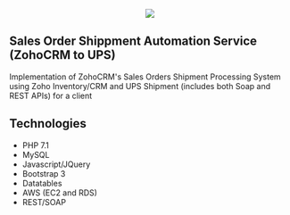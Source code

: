 <p align="center"><img src="https://xbijo1ps2oz3dwnvd2eyv3i1-wpengine.netdna-ssl.com/wp-content/themes/true-grid/assets/images/logo.gif"></p>


## Sales Order Shippment Automation Service (ZohoCRM to UPS)

Implementation of ZohoCRM's Sales Orders Shipment Processing System using Zoho Inventory/CRM and UPS Shipment (includes both Soap and REST APIs) for a client



## Technologies

<ul>
    <li>PHP 7.1</li>
    <li>MySQL</li>
    <li>Javascript/JQuery</li>
    <li>Bootstrap 3</li>
    <li>Datatables</li>
    <li>AWS (EC2 and RDS)</li>
    <li>REST/SOAP</li>
</ul>

